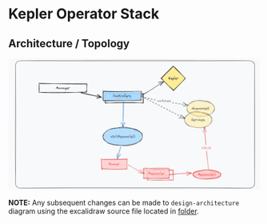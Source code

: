# Kepler Operator Stack

## Architecture / Topology

![Architecture](assets/design-architecture.png)

**NOTE:** Any subsequent changes can be made to `design-architecture` diagram using the excalidraw source 
file located in [folder](assets/design-architecture.excalidraw).
